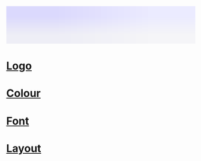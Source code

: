 <img height="100px" width="900px" src="Logo/Ummati.svg">

# [Logo](/Logo/ReadMe.md)

# [Colour](/Colour/ReadMe.md)

# [Font](/Font/ReadMe.md)

# [Layout](/Layout/ReadMe.md)
